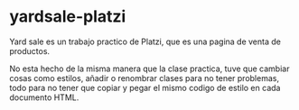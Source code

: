 # yardsale-platzi
Yard sale es un trabajo practico de Platzi, que es una pagina de venta de productos.

No esta hecho de la misma manera que la clase practica, tuve que cambiar cosas como estilos, añadir o renombrar clases para no tener problemas, todo para no tener que copiar y pegar el mismo codigo de estilo en cada documento HTML.
